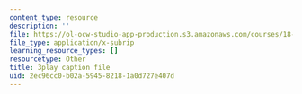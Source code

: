 ```yaml
---
content_type: resource
description: ''
file: https://ol-ocw-studio-app-production.s3.amazonaws.com/courses/18-01sc-single-variable-calculus-fall-2010/2ec96cc0b02a594582181a0d727e407d_BSAA0akmPEU.vtt
file_type: application/x-subrip
learning_resource_types: []
resourcetype: Other
title: 3play caption file
uid: 2ec96cc0-b02a-5945-8218-1a0d727e407d
---
```

